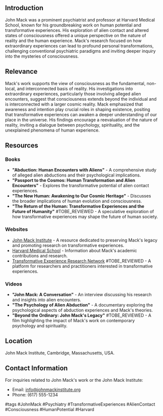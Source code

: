 ## Introduction
John Mack was a prominent psychiatrist and professor at Harvard Medical School, known for his groundbreaking work on human potential and transformative experiences. His exploration of alien contact and altered states of consciousness offered a unique perspective on the nature of reality and the human experience. Mack's research focused on how extraordinary experiences can lead to profound personal transformations, challenging conventional psychiatric paradigms and inviting deeper inquiry into the mysteries of consciousness.

## Relevance
Mack's work supports the view of consciousness as the fundamental, non-local, and interconnected basis of reality. His investigations into extraordinary experiences, particularly those involving alleged alien encounters, suggest that consciousness extends beyond the individual and is interconnected with a larger cosmic reality. Mack emphasized that awareness and intention play crucial roles in shaping existence, positing that transformative experiences can awaken a deeper understanding of our place in the universe. His findings encourage a reevaluation of the nature of reality, inviting a dialogue between psychology, spirituality, and the unexplained phenomena of human experience.

## Resources

### Books
- **"Abduction: Human Encounters with Aliens"** - A comprehensive study of alleged alien abductions and their psychological implications.
- **"Passport to the Cosmos: Human Transformation and Alien Encounters"** - Explores the transformative potential of alien contact experiences.
- **"The New Human: Awakening to Our Cosmic Heritage"** - Discusses the broader implications of human evolution and consciousness.
- **"The Return of the Human: Transformative Experiences and the Future of Humanity"** #TOBE_REVIEWED - A speculative exploration of how transformative experiences may shape the future of human society.

### Websites
- [John Mack Institute](http://www.johnmackinstitute.org) - A resource dedicated to preserving Mack's legacy and promoting research on transformative experiences.
- [Harvard Medical School](https://hms.harvard.edu) - Information about Mack's academic contributions and research.
- [Transformative Experience Research Network](http://www.ternetwork.org) #TOBE_REVIEWED - A platform for researchers and practitioners interested in transformative experiences.

### Videos
- **"John Mack: A Conversation"** - An interview discussing his research and insights into alien encounters.
- **"The Psychology of Alien Abduction"** - A documentary exploring the psychological aspects of abduction experiences and Mack's theories.
- **"Beyond the Ordinary: John Mack's Legacy"** #TOBE_REVIEWED - A film highlighting the impact of Mack's work on contemporary psychology and spirituality.

## Location
John Mack Institute, Cambridge, Massachusetts, USA.

## Contact Information
For inquiries related to John Mack's work or the John Mack Institute:
- Email: info@johnmackinstitute.org
- Phone: (617) 555-1234

#tags
#JohnMack #Psychiatry #TransformativeExperiences #AlienContact #Consciousness #HumanPotential #Harvard
